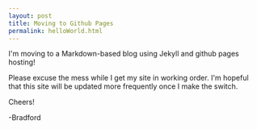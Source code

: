 ```yaml
---
layout: post
title: Moving to Github Pages
permalink: helloWorld.html
---
```


I'm moving to a Markdown-based blog using Jekyll and github pages hosting!

Please excuse the mess while I get my site in working order.  I'm hopeful that this site will be updated more frequently once I make the switch.

Cheers!

-Bradford